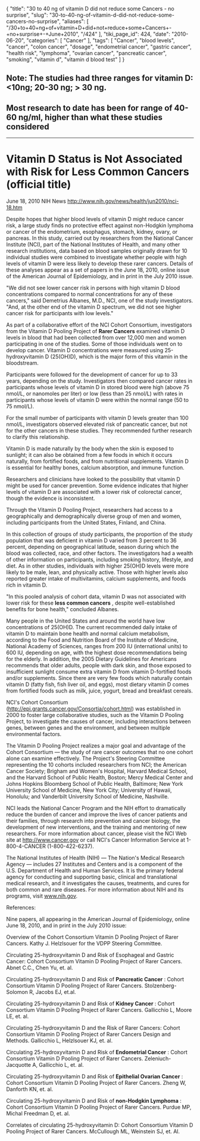 {
    "title": "30 to 40 ng of vitamin D did not reduce some Cancers - no surprise",
    "slug": "30-to-40-ng-of-vitamin-d-did-not-reduce-some-cancers-no-surprise",
    "aliases": [
        "/30+to+40+ng+of+vitamin+D+did+not+reduce+some+Cancers+-+no+surprise+-+June+2010",
        "/424"
    ],
    "tiki_page_id": 424,
    "date": "2010-06-20",
    "categories": [
        "Cancer"
    ],
    "tags": [
        "Cancer",
        "blood levels",
        "cancer",
        "colon cancer",
        "dosage",
        "endometrial cancer",
        "gastric cancer",
        "health risk",
        "lymphoma",
        "ovarian cancer",
        "pancreatic cancer",
        "smoking",
        "vitamin d",
        "vitamin d blood test"
    ]
}


## Note: The studies had three ranges for vitamin D:<10ng; 20-30 ng; > 30 ng.

## Most research to date has been for range of 40-60 ng/ml, higher than what these studies considered

---

# Vitamin D Status is Not Associated with Risk for Less Common Cancers (official title)

June 18, 2010 NIH News  http://www.nih.gov/news/health/jun2010/nci-18.htm  

Despite hopes that higher blood levels of vitamin D might reduce cancer risk, a large study finds no protective effect against non-Hodgkin lymphoma or cancer of the endometrium, esophagus, stomach, kidney, ovary, or pancreas. In this study, carried out by researchers from the National Cancer Institute (NCI), part of the National Institutes of Health, and many other research institutions, data based on blood samples originally drawn for 10 individual studies were combined to investigate whether people with high levels of vitamin D were less likely to develop these rarer cancers. Details of these analyses appear as a set of papers in the June 18, 2010, online issue of the American Journal of Epidemiology, and in print in the July 2010 issue.

"We did not see lower cancer risk in persons with high vitamin D blood concentrations compared to normal concentrations for any of these cancers," said Demetrius Albanes, M.D., NCI, one of the study investigators. "And, at the other end of the vitamin D spectrum, we did not see higher cancer risk for participants with low levels."

As part of a collaborative effort of the NCI Cohort Consortium, investigators from the Vitamin D Pooling Project of  **Rarer Cancers**  examined vitamin D levels in blood that had been collected from over 12,000 men and women participating in one of the studies. Some of those individuals went on to develop cancer. Vitamin D concentrations were measured using 25-hydroxyvitamin D (25(OH)D), which is the major form of this vitamin in the bloodstream.

Participants were followed for the development of cancer for up to 33 years, depending on the study. Investigators then compared cancer rates in participants whose levels of vitamin D in stored blood were high (above 75 nmol/L, or nanomoles per liter) or low (less than 25 nmol/L) with rates in participants whose levels of vitamin D were within the normal range (50 to 75 nmol/L).

For the small number of participants with vitamin D levels greater than 100 nmol/L, investigators observed elevated risk of pancreatic cancer, but not for the other cancers in these studies. They recommended further research to clarify this relationship.

Vitamin D is made naturally by the body when the skin is exposed to sunlight; it can also be obtained from a few foods in which it occurs naturally, from fortified foods, and from nutritional supplements. Vitamin D is essential for healthy bones, calcium absorption, and immune function.

Researchers and clinicians have looked to the possibility that vitamin D might be used for cancer prevention. Some evidence indicates that higher levels of vitamin D are associated with a lower risk of colorectal cancer, though the evidence is inconsistent.

Through the Vitamin D Pooling Project, researchers had access to a geographically and demographically diverse group of men and women, including participants from the United States, Finland, and China.

In this collection of groups of study participants, the proportion of the study population that was deficient in vitamin D varied from 3 percent to 36 percent, depending on geographical latitude, season during which the blood was collected, race, and other factors. The investigators had a wealth of other information on participants, including smoking history, lifestyle, and diet. As in other studies, individuals with higher 25(OH)D levels were more likely to be male, lean, and physically active. Those with higher levels also reported greater intake of multivitamins, calcium supplements, and foods rich in vitamin D.

"In this pooled analysis of cohort data, vitamin D was not associated with lower risk for these  **less common cancers** , despite well-established benefits for bone health," concluded Albanes.

Many people in the United States and around the world have low concentrations of 25(OH)D. The current recommended daily intake of vitamin D to maintain bone health and normal calcium metabolism, according to the Food and Nutrition Board of the Institute of Medicine, National Academy of Sciences, ranges from 200 IU (international units) to 600 IU, depending on age, with the highest dose recommendations being for the elderly. In addition, the 2005 Dietary Guidelines for Americans recommends that older adults, people with dark skin, and those exposed to insufficient sunlight consume extra vitamin D from vitamin D-fortified foods and/or supplements. Since there are very few foods which naturally contain vitamin D (fatty fish, fish liver oil, and eggs), most dietary vitamin D comes from fortified foods such as milk, juice, yogurt, bread and breakfast cereals.

NCI's Cohort Consortium (http://epi.grants.cancer.gov/Consortia/cohort.html) was established in 2000 to foster large collaborative studies, such as the Vitamin D Pooling Project, to investigate the causes of cancer, including interactions between genes, between genes and the environment, and between multiple environmental factors.

The Vitamin D Pooling Project realizes a major goal and advantage of the Cohort Consortium — the study of rare cancer outcomes that no one cohort alone can examine effectively. The Project's Steering Committee representing the 10 cohorts included researchers from NCI; the American Cancer Society; Brigham and Women's Hospital, Harvard Medical School, and the Harvard School of Public Health, Boston; Mercy Medical Center and Johns Hopkins Bloomberg School of Public Health, Baltimore; New York University School of Medicine, New York City; University of Hawaii, Honolulu; and Vanderbilt University School of Medicine, Nashville.

NCI leads the National Cancer Program and the NIH effort to dramatically reduce the burden of cancer and improve the lives of cancer patients and their families, through research into prevention and cancer biology, the development of new interventions, and the training and mentoring of new researchers. For more information about cancer, please visit the NCI Web site at http://www.cancer.gov or call NCI's Cancer Information Service at 1-800-4-CANCER (1-800-422-6237).

The National Institutes of Health (NIH) — The Nation's Medical Research Agency — includes 27 Institutes and Centers and is a component of the U.S. Department of Health and Human Services. It is the primary federal agency for conducting and supporting basic, clinical and translational medical research, and it investigates the causes, treatments, and cures for both common and rare diseases. For more information about NIH and its programs, visit www.nih.gov.

References:

Nine papers, all appearing in the American Journal of Epidemiology, online June 18, 2010, and in print in the July 2010 issue:

Overview of the Cohort Consortium Vitamin D Pooling Project of Rarer Cancers. Kathy J. Helzlsouer for the VDPP Steering Committee.

Circulating 25-hydroxyvitamin D and Risk of Esophageal and Gastric Cancer: Cohort Consortium Vitamin D Pooling Project of Rarer Cancers. Abnet C.C., Chen Yu, et. al.

Circulating 25-hydroxyvitamin D and Risk of  **Pancreatic Cancer** : Cohort Consortium Vitamin D Pooling Project of Rarer Cancers. Stolzenberg-Solomon R, Jacobs EJ, et.al.

Circulating 25-hydroxyvitamin D and Risk of  **Kidney Cancer** : Cohort Consortium Vitamin D Pooling Project of Rarer Cancers. Gallicchio L, Moore LE, et. al.

Circulating 25-hydroxyvitamin D and the Risk of Rarer Cancers: Cohort Consortium Vitamin D Pooling Project of Rarer Cancers Design and Methods. Gallicchio L, Helzlsouer KJ, et. al.

Circulating 25-hydroxyvitamin D and Risk of  **Endometrial Cancer** : Cohort Consortium Vitamin D Pooling Project of Rarer Cancers. Zeleniuch-Jacquotte A, Gallicchio L, et. al.

Circulating 25-hydroxyvitamin D and Risk of  **Epithelial Ovarian Cancer** : Cohort Consortium Vitamin D Pooling Project of Rarer Cancers. Zheng W, Danforth KN, et. al.

Circulating 25-hydroxyvitamin D and Risk of  **non-Hodgkin Lymphoma** : Cohort Consortium Vitamin D Pooling Project of Rarer Cancers. Purdue MP, Michal Freedman D, et. al.

Correlates of circulating 25-hydroxyvitamin D: Cohort Consortium Vitamin D Pooling Project of Rarer Cancers. McCullough ML, Weinstein SJ, et. Al.